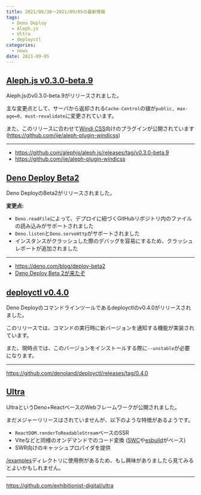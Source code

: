 ```yaml
---
title: 2021/08/30〜2021/09/05の最新情報
tags:
  - Deno Deploy
  - Aleph.js
  - Ultra
  - deployctl
categories:
  - news
date: 2021-09-05
---
```


## [Aleph.js v0.3.0-beta.9](https://github.com/alephjs/aleph.js/releases/tag/v0.3.0-beta.9)

Aleph.jsのv0.3.0-beta.9がリリースされました。

主な変更点として、サーバから返却される`Cache-Control`の値が`public, max-age=0, must-revalidate`に変更されています。

また、このリリースに合わせて[Windi CSS](https://windicss.org/)向けのプラグインが公開されています (https://github.com/ije/aleph-plugin-windicss)

---

- https://github.com/alephjs/aleph.js/releases/tag/v0.3.0-beta.9
- https://github.com/ije/aleph-plugin-windicss

## [Deno Deploy Beta2](https://deno.com/blog/deploy-beta2)

Deno DeployのBeta2がリリースされました。

**変更点:**

- `Deno.readFile`によって、デプロイに紐づくGitHubリポジトリ内のファイルの読み込みがサポートされました
- `Deno.listen`と`Deno.serveHttp`がサポートされました
- インスタンスがクラッシュした際のデバッグを容易にするため、クラッシュレポートが追加されました

---

- https://deno.com/blog/deploy-beta2
- [Deno Deploy Beta 2が来たぞ](https://zenn.dev/kawarimidoll/articles/38d5c3d82e6882)

## [deployctl v0.4.0](https://github.com/denoland/deployctl/releases/tag/0.4.0)

Deno Deployのコマンドラインツールであるdeployctlのv0.4.0がリリースされました。

このリリースでは、コマンドの実行時に新バージョンを通知する機能が実装されています。

また、現時点では、このバージョンをインストールする際に`--unstable`が必要になります。

---

https://github.com/denoland/deployctl/releases/tag/0.4.0

## [Ultra](https://github.com/exhibitionist-digital/ultra)

UltraというDeno+ReactベースのWebフレームワークが公開されました。

まだメジャーリリースはされていませんが、以下のような特徴があるようです。

- `ReactDOM.renderToReadableStream`ベースのSSR
- Viteなどと同様のオンデマンドでのコード変換 ([SWC](https://swc.rs/)や[esbuild](https://github.com/evanw/esbuild)がベース)
- SWR向けのキャッシュプロパイダを提供

[/examples](https://github.com/exhibitionist-digital/ultra/tree/master/examples)ディレクトリに使用例があるため、もし興味がありましたら見てみるとよいかもしれません。

---

https://github.com/exhibitionist-digital/ultra
